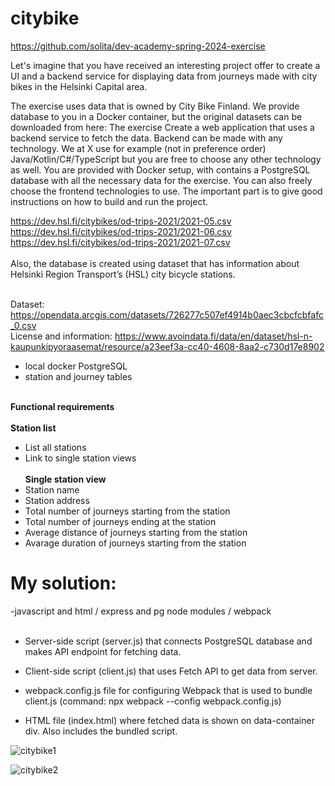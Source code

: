 # citybike

https://github.com/solita/dev-academy-spring-2024-exercise

Let's imagine that you have received an interesting project offer to create a UI and a backend service for displaying data from journeys made with city bikes in the Helsinki Capital area.

The exercise uses data that is owned by City Bike Finland. We provide database to you in a Docker container, but the original datasets can be downloaded from here:
The exercise
Create a web application that uses a backend service to fetch the data. Backend can be made with any technology. We at X use for example (not in preference order) Java/Kotlin/C#/TypeScript but you are free to choose any other technology as well.
You are provided with Docker setup, with contains a PostgreSQL database with all the necessary data for the exercise.
You can also freely choose the frontend technologies to use. The important part is to give good instructions on how to build and run the project.<br>

https://dev.hsl.fi/citybikes/od-trips-2021/2021-05.csv<br>
https://dev.hsl.fi/citybikes/od-trips-2021/2021-06.csv<br>
https://dev.hsl.fi/citybikes/od-trips-2021/2021-07.csv<br><br>
Also, the database is created using dataset that has information about Helsinki Region Transport’s (HSL) city bicycle stations.<br><br>

Dataset: https://opendata.arcgis.com/datasets/726277c507ef4914b0aec3cbcfcbfafc_0.csv<br>
License and information: https://www.avoindata.fi/data/en/dataset/hsl-n-kaupunkipyoraasemat/resource/a23eef3a-cc40-4608-8aa2-c730d17e8902




- local docker PostgreSQL 
- station and journey tables

<br><b>Functional requirements</b><br><br>
 <b>Station list</b><br>
 - List all stations
 - Link to single station views<br><br><b>Single station view</b><br>
 - Station name
 - Station address
 - Total number of journeys starting from the station
 - Total number of journeys ending at the station
 - Average distance of journeys starting from the station
 - Avarage duration of journeys starting from the station<br>

# My solution:
-javascript and html / express and pg node modules / webpack<br><br>

- Server-side script (server.js) that connects PostgreSQL database and makes API endpoint for fetching data.

- Client-side script (client.js) that uses Fetch API to get data from server.

- webpack.config.js file for configuring Webpack that is used to bundle client.js (command: npx webpack --config webpack.config.js)

- HTML file (index.html) where fetched data is shown on data-container div. Also includes the bundled script.



![citybike1](https://github.com/totaro/citybike/assets/66010583/09861c12-ddd2-4b3b-9816-a056a19280f7)

![citybike2](https://github.com/totaro/citybike/assets/66010583/fb42e01d-e682-4991-8a71-1a71cb080faa)
